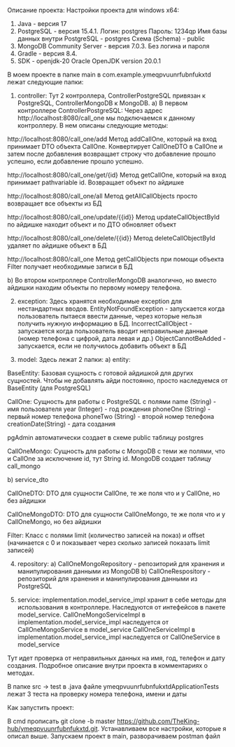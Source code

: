 Описание проекта:
Настройки проекта для windows x64:
1) Java - версия 17
2) PostgreSQL - версия 15.4.1.
   Логин:  postgres
   Пароль: 1234qp
   Имя базы данных внутри PostgreSQL - postgres
   Схема (Schema) - public
3) MongoDB Community Server - версия 7.0.3.
   Без логина и пароля
4) Gradle - версия 8.4.
5) SDK - openjdk-20 Oracle OpenJDK version 20.0.1


В моем проекте в папке main в com.example.ymeqpvuunrfubnfukxtd 
лежат следующие папки:
1) controller:
Тут 2 контроллера, 
ControllerPostgreSQL привязан к PostgreSQL, 
ControllerMongoDB к MongoDB.
a) В первом контроллере ControllerPostgreSQL:
Через адрес http://localhost:8080/call_one мы подключаемся к данному контроллеру. В нем описаны следующие методы:

http://localhost:8080/call_one/add
Метод addCallOne, который на вход принимает DTO объекта CallOne. Конвертирует CallOneDTO в CallOne и затем после добавления возвращает строку что добавление прошло успешно, если добавление прошло успешно.

http://localhost:8080/call_one/get/{id}
Метод getCallOne, который на вход принимает pathvariable id. Возвращает объект по айдишке

http://localhost:8080/call_one/all
Метод getAllCallObjects просто возвращает все объекты из БД

http://localhost:8080/call_one/update/{{id}}
Метод updateCallObjectById по айдишке находит объект и по ДТО обновляет объект

http://localhost:8080/call_one/delete/{{id}}
Метод deleteCallObjectById удаляет по айдишке объект в БД

http://localhost:8080/call_one
Метод getCallObjects  при помощи объекта Filter получает необходимые записи в БД

b) Во втором контроллере ControllerMongoDB аналогично, но вместо айдишки находим объекты по первому номеру телефона.


2) exception:
Здесь хранятся необходимые exception для нестандартных вводов.
EntityNotFoundException - запускается когда пользователь пытаеся ввести данные, через которые нельзя получить 
нужную информацию в БД.
IncorrectCallObject - запускается когда пользователь вводит неправильные данные (номер телефона с цифрой, дата левая и др.)
ObjectCannotBeAdded - запускается, если не получилось добавить объект в БД

3) model:
Здесь лежат 2 папки:
а) entity:

BaseEntity:
Базовая сущность с готовой айдишкой для других сущностей. Чтобы не добавлять айди постоянно, просто наследуемся от 
BaseEntity (для PostgreSQL)

CallOne:
Сущность для работы с PostgreSQL с полями 
name (String) - имя пользователя
year (Integer) - год рождения
phoneOne (String) - первый номер телефона
phoneTwo (String) - второй номер телефона
creationDate(String) - дата создания

pgAdmin автоматически создает в схеме public таблицу postgres

CallOneMongo:
Сущность для работы с MongoDB с теми же полями, что и CallOne за исключение id, тут String id.
MongoDB создает таблицу call_mongo

b) service_dto

CallOneDTO:
DTO для сущности CallOne, те же поля что и у CallOne, но без айдишки

CallOneMongoDTO:
DTO для сущности CallOneMongo, те же поля что и у CallOneMongo, но без айдишки

Filter:
Класс с полями limit (количество записей на показ) и offset (начинается с 0 и показывает через сколько записей показать limit записей)


4) repository:
a) CallOneMongoRepository - репозиторий для хранения и манипулирования данными из MongoDB
b) CallOneRespository - репозиторий для хранения и манипулирования данными из PostgreSQL


5) service:
implementation.model_service_impl хранит в себе методы для использования в контроллере. Наследуются от интефейсов в пакете model_service.
CallOneMongoServiceImpl в implementation.model_service_impl наследуется от CallOneMongoService в model_service
CallOneServiceImpl в implementation.model_service_impl наследуется от CallOneService в model_service

Тут идет проверка от неправильных данных на имя, год, телефон и дату создания. Подробное описание внутри проекта в комментариях о методах.



В папке src -> test в .java файле ymeqpvuunrfubnfukxtdApplicationTests лежат 3 теста на проверку номера телефона, имени и даты



Как запустить проект:

В cmd прописать git clone -b master https://github.com/TheKing-hub/ymeqpvuunrfubnfukxtd.git. Устанавливаем все настройки, которые я описал выше. Запускаем проект в main, разворачиваем postman файл



















